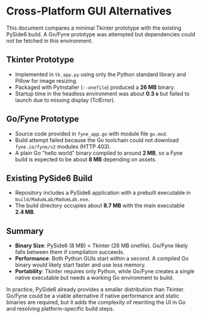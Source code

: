 # Cross-Platform GUI Alternatives

This document compares a minimal Tkinter prototype with the existing PySide6 build. A Go/Fyne prototype was attempted but dependencies could not be fetched in this environment.

## Tkinter Prototype

- Implemented in `tk_app.py` using only the Python standard library and Pillow for image resizing.
- Packaged with PyInstaller (`--onefile`) produced a **26&nbsp;MB** binary.
- Startup time in the headless environment was about **0.3&nbsp;s** but failed to launch due to missing display (TclError).

## Go/Fyne Prototype

- Source code provided in `fyne_app.go` with module file `go.mod`.
- Build attempt failed because the Go toolchain could not download `fyne.io/fyne/v2` modules (HTTP 403).
- A plain Go "hello world" binary compiled to around **2&nbsp;MB**, so a Fyne build is expected to be about **8&nbsp;MB** depending on assets.

## Existing PySide6 Build

- Repository includes a PySide6 application with a prebuilt executable in `build/MadumLab/MadumLab.exe`.
- The build directory occupies about **8.7&nbsp;MB** with the main executable **2.4&nbsp;MB**.

## Summary

- **Binary Size**: PySide6 (8&nbsp;MB) < Tkinter (26&nbsp;MB onefile). Go/Fyne likely falls between them if compilation succeeds.
- **Performance**: Both Python GUIs start within a second. A compiled Go binary would likely start faster and use less memory.
- **Portability**: Tkinter requires only Python, while Go/Fyne creates a single native executable but needs a working Go environment to build.

In practice, PySide6 already provides a smaller distribution than Tkinter. Go/Fyne could be a viable alternative if native performance and static binaries are required, but it adds the complexity of rewriting the UI in Go and resolving platform-specific build steps.
